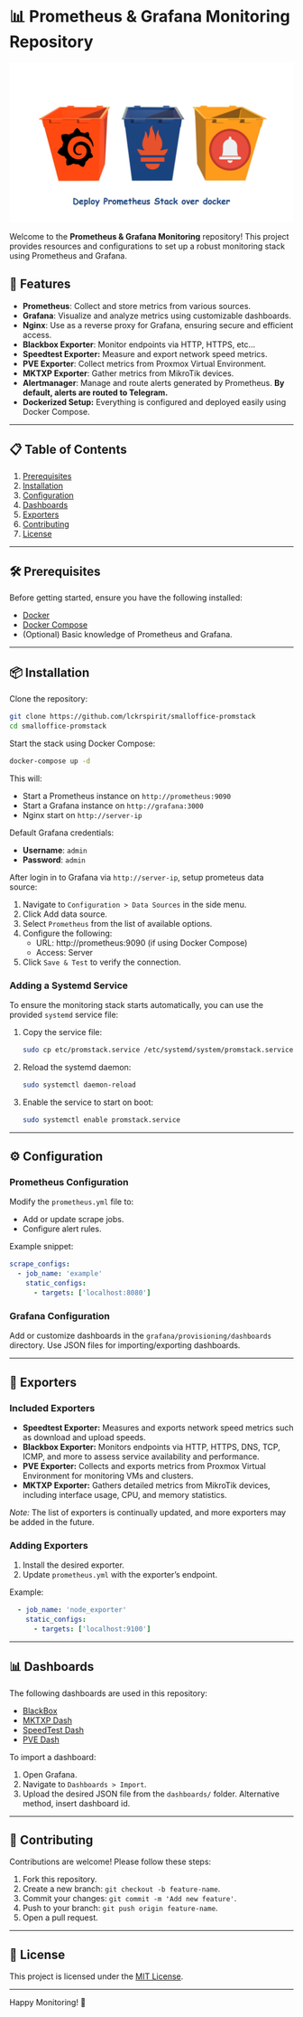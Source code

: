 # 📊 Prometheus & Grafana Monitoring Repository

![wall](img/promstack-title-wall.png)

Welcome to the **Prometheus & Grafana Monitoring** repository! This project provides resources and configurations to set up a robust monitoring stack using Prometheus and Grafana.

## 🚀 Features

- **Prometheus**: Collect and store metrics from various sources.
- **Grafana**: Visualize and analyze metrics using customizable dashboards.
- **Nginx**: Use as a reverse proxy for Grafana, ensuring secure and efficient access.
- **Blackbox Exporter**: Monitor endpoints via HTTP, HTTPS, etc...
- **Speedtest Exporter:** Measure and export network speed metrics.
- **PVE Exporter**: Collect metrics from Proxmox Virtual Environment.
- **MKTXP Exporter**: Gather metrics from MikroTik devices.
- **Alertmanager**: Manage and route alerts generated by Prometheus. **By default, alerts are routed to Telegram.**
- **Dockerized Setup:** Everything is configured and deployed easily using Docker Compose.
---

## 📋 Table of Contents

1. [Prerequisites](#prerequisites)
2. [Installation](#installation)
3. [Configuration](#configuration)
4. [Dashboards](#dashboards)
5. [Exporters](#exporters)
6. [Contributing](#contributing)
7. [License](#license)

---

## 🛠 Prerequisites

Before getting started, ensure you have the following installed:

- [Docker](https://www.docker.com/)
- [Docker Compose](https://docs.docker.com/compose/)
- (Optional) Basic knowledge of Prometheus and Grafana.

---

## 📦 Installation

Clone the repository:

```bash
git clone https://github.com/lckrspirit/smalloffice-promstack
cd smalloffice-promstack
```

Start the stack using Docker Compose:

```bash
docker-compose up -d
```

This will:
- Start a Prometheus instance on `http://prometheus:9090`
- Start a Grafana instance on `http://grafana:3000`
- Nginx start on `http://server-ip`

Default Grafana credentials:
- **Username**: `admin`
- **Password**: `admin`

After login in to Grafana via `http://server-ip`, setup prometeus data source:

1. Navigate to `Configuration > Data Sources` in the side menu.
2. Click Add data source.
3. Select `Prometheus` from the list of available options.
4. Configure the following:
    *  URL: http://prometheus:9090 (if using Docker Compose)
    *  Access: Server
5. Click `Save & Test` to verify the connection.

### Adding a Systemd Service

To ensure the monitoring stack starts automatically, you can use the provided `systemd` service file:

1. Copy the service file:

   ```bash
   sudo cp etc/promstack.service /etc/systemd/system/promstack.service
   ```

2. Reload the systemd daemon:

   ```bash
   sudo systemctl daemon-reload
   ```

3. Enable the service to start on boot:

   ```bash
   sudo systemctl enable promstack.service
   ```
   
---

## ⚙️ Configuration

### Prometheus Configuration

Modify the `prometheus.yml` file to:
- Add or update scrape jobs.
- Configure alert rules.

Example snippet:
```yaml
scrape_configs:
  - job_name: 'example'
    static_configs:
      - targets: ['localhost:8080']
```

### Grafana Configuration

Add or customize dashboards in the `grafana/provisioning/dashboards` directory. Use JSON files for importing/exporting dashboards.

---

## 🔌 Exporters

### Included Exporters

- **Speedtest Exporter:** Measures and exports network speed metrics such as download and upload speeds.
- **Blackbox Exporter:** Monitors endpoints via HTTP, HTTPS, DNS, TCP, ICMP, and more to assess service availability and performance.
- **PVE Exporter:** Collects and exports metrics from Proxmox Virtual Environment for monitoring VMs and clusters.
- **MKTXP Exporter:** Gathers detailed metrics from MikroTik devices, including interface usage, CPU, and memory statistics.

*Note:* The list of exporters is continually updated, and more exporters may be added in the future.

### Adding Exporters

1. Install the desired exporter.
2. Update `prometheus.yml` with the exporter’s endpoint.

Example:
```yaml
  - job_name: 'node_exporter'
    static_configs:
      - targets: ['localhost:9100']
```
---

## 📊 Dashboards

The following dashboards are used in this repository:
- [BlackBox](https://grafana.com/grafana/dashboards/14928-prometheus-blackbox-exporter/)
- [MKTXP Dash](https://grafana.com/grafana/dashboards/13679-mikrotik-mktxp-exporter/)
- [SpeedTest Dash](https://grafana.com/grafana/dashboards/13665-speedtest-exporter-dashboard/)
- [PVE Dash](https://grafana.com/grafana/dashboards/10347-proxmox-via-prometheus/)

To import a dashboard:
1. Open Grafana.
2. Navigate to `Dashboards > Import`.
3. Upload the desired JSON file from the `dashboards/` folder. Alternative method, insert dashboard id. 

---

## 🤝 Contributing

Contributions are welcome! Please follow these steps:

1. Fork this repository.
2. Create a new branch: `git checkout -b feature-name`.
3. Commit your changes: `git commit -m 'Add new feature'`.
4. Push to your branch: `git push origin feature-name`.
5. Open a pull request.

---

## 📜 License

This project is licensed under the [MIT License](LICENSE).

---

Happy Monitoring! 🎉




